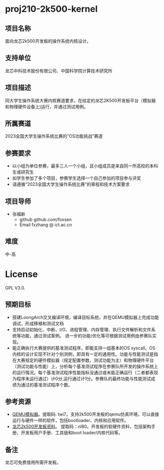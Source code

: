 # proj210-2k500-kernel

## 项目名称

面向龙芯2k500开发板的操作系统内核设计。

## 支持单位

龙芯中科技术股份有限公司、中国科学院计算技术研究所

## 项目描述

同大学生操作系统大赛内核赛道要求，在给定的龙芯2K500开发板平台（模拟器和物理硬件设备上)运行，并通过测试用例。

## 所属赛道

2023全国大学生操作系统比赛的“OS功能挑战”赛道

## 参赛要求

* 以小组为单位参赛，最多三人一个小组，且小组成员是来自同一所高校的本科生或研究生
* 如学生参加了多个项目，参赛学生选择一个自己参加的项目参与评奖
* 请遵循“2023全国大学生操作系统比赛”的章程和技术方案要求

## 项目导师

* 张福新 
    - github github.com/foxsen
    - Email  fxzhang @ ict.ac.cn

## 难度

中-高

# License

GPL V3.0.

## 预期目标

* 搭建LoongArch交叉编译环境，编译目标系统，并在QEMU模拟器上完成功能调试，形成移植和测试文档
* 支持启动初始化、中断、I/O、进程管理、内存管理、执行文件解析和文件系统等功能，通过测试案例。 进一步的功能/优化等可根据测试用例由参赛队实现。
* 能正确执行大赛提供的基准测试程序，即能支持一组基本的OS syscall。OS内核的设计实现不针对个别测例，即具有一定的通用性。功能与性能测试是指在大赛规定的硬件模拟器（规定配置参数，测试功能为主）和物理硬件平台（测试功能与性能）上，分析每个基准测试程序在参赛队所开发的操作系统上的运行情况。每个基准测试程序性能指标没通过或未能正确运行（二者都表现为程序未运行通过）计0分,运行通过计1分。参赛队的最终功能与性能测试成绩为通过的基准测试程序个数。

## 参考资源

* [QEMU模拟器](https://pan.baidu.com/s/14OPRwSQ4N2XdrSZ9ykJsng?pwd=twi7)。提取码: twi7。支持2k500开发板的qemu仿真环境，可以直接运行与硬件一样的软件，包括bootloader、内核和应用软件。 
* [龙芯2k500开发板资料](https://pan.baidu.com/s/1CfAeV3mSDJPw6zyw5Mv0ww)。 提取码：nl80。开发板的软硬件资料，包括架构手册、开发板用户手册、工具链和boot loader/内核代码等。

## 备注

龙芯可免费借用所需开发板。

